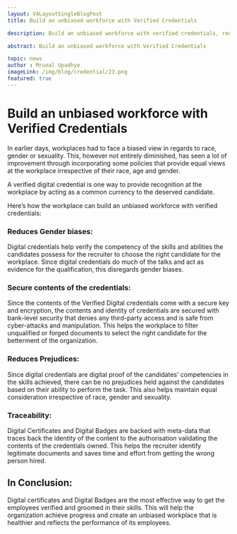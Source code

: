 ```yaml
---
layout: V4LayoutSingleBlogPost
title: Build an unbiased workforce with Verified Credentials

description: Build an unbiased workforce with verified credentials, reducing biases and ensuring secure, traceable qualifications.

abstract: Build an unbiased workforce with Verified Credentials

topic: news
author : Mrunal Upadhye
imageLink: /img/blog/credential/23.png
featured: true
---
```

# Build an unbiased workforce with Verified Credentials


In earlier days, workplaces had to face a biased view in regards to race, gender or sexuality. This, however not entirely diminished, has seen a lot of improvement through incorporating some policies that provide equal views at the workplace irrespective of their race, age and gender.

A verified digital credential is one way to provide recognition at the workplace by acting as a common currency to the deserved candidate.

Here’s how the workplace can build an unbiased workforce with verified credentials:

### Reduces Gender biases:

Digital credentials help verify the competency of the skills and abilities the candidates possess for the recruiter to choose the right candidate for the workplace. Since digital credentials do much of the talks and act as evidence for the qualification, this disregards gender biases.

### Secure contents of the credentials:

Since the contents of the Verified Digital credentials come with a secure key and encryption, the contents and identity of credentials are secured with bank-level security that denies any third-party access and is safe from cyber-attacks and manipulation. This helps the workplace to filter unqualified or forged documents to select the right candidate for the betterment of the organization.

### Reduces Prejudices:

Since digital credentials are digital proof of the candidates’ competencies in the skills achieved, there can be no prejudices held against the candidates based on their ability to perform the task. This also helps maintain equal consideration irrespective of race, gender and sexuality.

### Traceability:

Digital Certificates and Digital Badges are backed with meta-data that traces back the identity of the content to the authorisation validating the contents of the credentials owned. This helps the recruiter identify legitimate documents and saves time and effort from getting the wrong person hired.

## In Conclusion:

Digital certificates and Digital Badges are the most effective way to get the employees verified and groomed in their skills. This will help the organization achieve progress and create an unbiased workplace that is healthier and reflects the performance of its employees.




